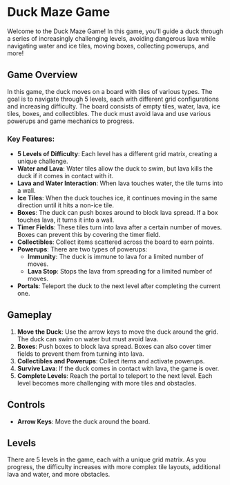 # Duck Maze Game

Welcome to the Duck Maze Game! In this game, you'll guide a duck through a series of increasingly challenging levels, avoiding dangerous lava while navigating water and ice tiles, moving boxes, collecting powerups, and more!

## Game Overview

In this game, the duck moves on a board with tiles of various types. The goal is to navigate through 5 levels, each with different grid configurations and increasing difficulty. The board consists of empty tiles, water, lava, ice tiles, boxes, and collectibles. The duck must avoid lava and use various powerups and game mechanics to progress.

### Key Features:
- **5 Levels of Difficulty**: Each level has a different grid matrix, creating a unique challenge.
- **Water and Lava**: Water tiles allow the duck to swim, but lava kills the duck if it comes in contact with it.
- **Lava and Water Interaction**: When lava touches water, the tile turns into a wall.
- **Ice Tiles**: When the duck touches ice, it continues moving in the same direction until it hits a non-ice tile.
- **Boxes**: The duck can push boxes around to block lava spread. If a box touches lava, it turns it into a wall.
- **Timer Fields**: These tiles turn into lava after a certain number of moves. Boxes can prevent this by covering the timer field.
- **Collectibles**: Collect items scattered across the board to earn points.
- **Powerups**: There are two types of powerups:
  - **Immunity**: The duck is immune to lava for a limited number of moves.
  - **Lava Stop**: Stops the lava from spreading for a limited number of moves.
- **Portals**: Teleport the duck to the next level after completing the current one.

## Gameplay

1. **Move the Duck**: Use the arrow keys to move the duck around the grid. The duck can swim on water but must avoid lava.
2. **Boxes**: Push boxes to block lava spread. Boxes can also cover timer fields to prevent them from turning into lava.
3. **Collectibles and Powerups**: Collect items and activate powerups.
4. **Survive Lava**: If the duck comes in contact with lava, the game is over.
5. **Complete Levels**: Reach the portal to teleport to the next level. Each level becomes more challenging with more tiles and obstacles.

## Controls
- **Arrow Keys**: Move the duck around the board.

## Levels

There are 5 levels in the game, each with a unique grid matrix. As you progress, the difficulty increases with more complex tile layouts, additional lava and water, and more obstacles.

